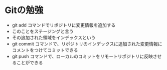 # Gitの勉強

- git add コマンドでリポジトリに変更情報を追加する
 - このことをステージングと言う
 - その追加された領域をインデックスという
- git commit コマンドで、リポジトリのインデックスに追加された変更情報にコメントをつけてコミットできる
- git push コマンドで、ローカルのコミットをリモートリポジトリに反映させることができる

